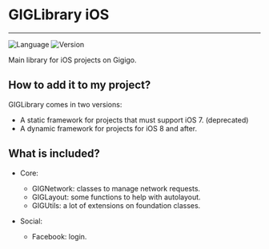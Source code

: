 # GIGLibrary iOS

----

![Language](https://img.shields.io/badge/Language-Objective--C-orange.svg)
![Version](https://img.shields.io/badge/version-0.2-blue.svg)


Main library for iOS projects on Gigigo.


## How to add it to my project?

GIGLibrary comes in two versions:

- A static framework for projects that must support iOS 7. (deprecated)
- A dynamic framework for projects for iOS 8 and after.


## What is included?

- Core:
	- GIGNetwork: classes to manage network requests.
	- GIGLayout: some functions to help with autolayout.
	- GIGUtils: a lot of extensions on foundation classes.
	
- Social: 
	- Facebook: login.